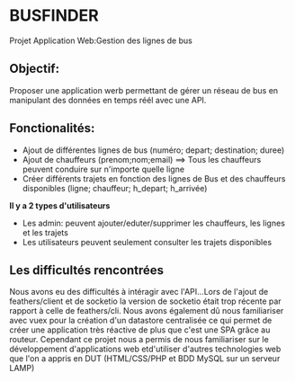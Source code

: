 # BUSFINDER
Projet Application Web:Gestion des lignes de bus 

## Objectif: 
Proposer une application werb permettant de gérer un réseau de bus en manipulant des données en temps réél avec une API.

## Fonctionalités:
  - Ajout de différentes lignes de bus (numéro; depart; destination; duree)
  - Ajout de chauffeurs (prenom;nom;email) ==> Tous les chauffeurs peuvent conduire sur n'importe quelle ligne
  - Créer différents trajets en fonction des lignes de Bus et des chauffeurs disponibles (ligne; chauffeur; h_depart; h_arrivée)
  
  **Il y a 2 types d'utilisateurs**
  - Les admin: peuvent ajouter/eduter/supprimer les chauffeurs, les lignes et les trajets
  - Les utilisateurs peuvent seulement consulter les trajets disponibles
  
## Les difficultés rencontrées
  Nous avons eu des difficultés à intéragir avec l'API...Lors de l'ajout de feathers/client et de socketio la version de socketio était trop récente par rapport à celle de feathers/cli. Nous avons également dû nous familiariser avec vuex pour la création d'un datastore centralisée ce qui permet de créer une application très réactive de plus que c'est une SPA grâce au routeur.
  Cependant ce projet nous a permis de nous familiariser sur le développement d'applications web etd'utiliser d'autres technologies web que l'on a appris en DUT (HTML/CSS/PHP et BDD MySQL sur un serveur LAMP)
  
